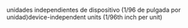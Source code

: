 <span data-ttu-id="f2a13-101">unidades independientes de dispositivo (1/96 de pulgada por unidad)</span><span class="sxs-lookup"><span data-stu-id="f2a13-101">device-independent units (1/96th inch per unit)</span></span>